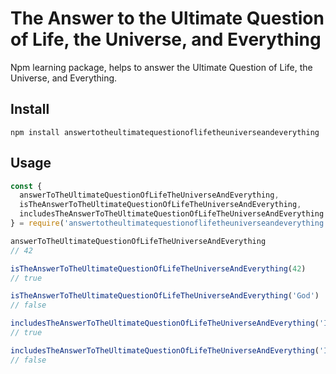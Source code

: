 # The Answer to the Ultimate Question of Life, the Universe, and Everything

Npm learning package, helps to answer the Ultimate Question of Life, the Universe, and Everything.

## Install

```
npm install answertotheultimatequestionoflifetheuniverseandeverything
```

## Usage

```javascript
const {
  answerToTheUltimateQuestionOfLifeTheUniverseAndEverything,
  isTheAnswerToTheUltimateQuestionOfLifeTheUniverseAndEverything,
  includesTheAnswerToTheUltimateQuestionOfLifeTheUniverseAndEverything
} = require('answertotheultimatequestionoflifetheuniverseandeverything')

answerToTheUltimateQuestionOfLifeTheUniverseAndEverything
// 42

isTheAnswerToTheUltimateQuestionOfLifeTheUniverseAndEverything(42)
// true

isTheAnswerToTheUltimateQuestionOfLifeTheUniverseAndEverything('God')
// false

includesTheAnswerToTheUltimateQuestionOfLifeTheUniverseAndEverything('Is 42 the Answer to the Ultimate Question of Life, the Universe, and Everything?')
// true

includesTheAnswerToTheUltimateQuestionOfLifeTheUniverseAndEverything('Is God the Answer to the Ultimate Question of Life, the Universe, and Everything?')
// false
```
